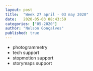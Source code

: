 ```yaml
---
layout: post
title:  "Week 27 april - 03 may 2020"
date:   2020-05-03 08:43:59
categories: ["05-2020"]
author: "Nelson Gonçalves"
published: true
---
```


* photogrammetry
* tech support
* stopmotion support
* storymaps support

